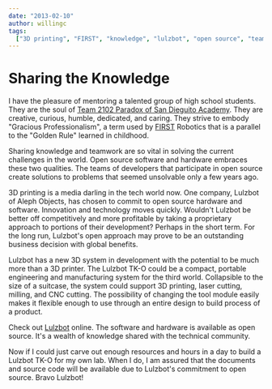 ```yaml
---
date: "2013-02-10"
author: willingc
tags:
  ["3D printing", "FIRST", "knowledge", "lulzbot", "open source", "teamwork"]
---
```


# Sharing the Knowledge

I have the pleasure of mentoring a talented group of high school students. They
are the soul of [Team 2102 Paradox of San Dieguito
Academy](http://www.sdarobotics.org). They are creative, curious, humble,
dedicated, and caring. They strive to embody "Gracious Professionalism", a term
used by [FIRST](http://www,usfirst.org) Robotics that is a parallel to the
"Golden Rule" learned in childhood.
<!-- more -->
Sharing knowledge and teamwork are so vital in solving the current challenges in
the world. Open source software and hardware embraces these two qualities. The
teams of developers that participate in open source create solutions to problems
that seemed unsolvable only a few years ago.

3D printing is a media darling in the tech world now. One company, Lulzbot of
Aleph Objects, has chosen to commit to open source hardware and software.
Innovation and technology moves quickly. Wouldn't Lulzbot be better off
competitively and more profitable by taking a proprietary approach to portions
of their development? Perhaps in the short term. For the long run, Lulzbot's
open approach may prove to be an outstanding business decision with global
benefits.

Lulzbot has a new 3D system in development with the potential to be much more
than a 3D printer. The Lulzbot TK-O could be a compact, portable engineering and
manufacturing system for the third world. Collapsible to the size of a suitcase,
the system could support 3D printing, laser cutting, milling, and CNC cutting.
The possibility of changing the tool module easily makes it flexible enough to
use through an entire design to build process of a product.

Check out [Lulzbot](http://www.lulzbot.com) online. The software and hardware is
available as open source. It's a wealth of knowledge shared with the technical
community.

Now if I could just carve out enough resources and hours in a day to build a
Lulzbot TK-O for my own lab. When I do, I am assured that the documents and
source code will be available due to Lulzbot's commitment to open source. Bravo
Lulzbot!

